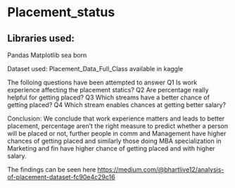# Placement_status

## Libraries used:
Pandas
Matplotlib 
sea born


Dataset used: Placement_Data_Full_Class available in  kaggle

The folloing questions have been attempted to answer
Q1 Is work experience affecting the placement statics?
Q2 Are percentage really helpful for getting placed?
Q3 Which streams have a better chance of getting placed?
Q4 Which stream enables chances at getting better salary?

Conclusion:
We conclude that work experience matters and leads to better placement, percentage aren’t the right measure to predict whether a person will be placed or not, further people in comm and Management have higher chances of getting placed and similarly those doing MBA specialization in Marketing and fin have higher chance of getting placed and with higher salary.


The findings can be seen here https://medium.com/@bhartlive12/analysis-of-placement-dataset-fc90e4c29c16
